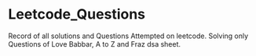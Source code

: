 # Leetcode_Questions
Record of all solutions and Questions Attempted on  leetcode.
Solving only Questions of Love Babbar, A to Z and Fraz dsa sheet.
